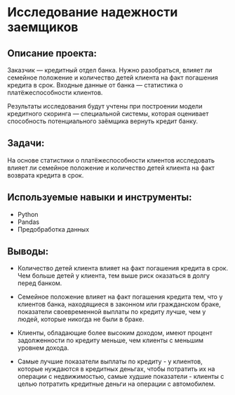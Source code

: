 # Исследование надежности заемщиков

## Описание проекта:

Заказчик — кредитный отдел банка. Нужно разобраться, влияет ли семейное положение и количество детей клиента на факт погашения кредита в срок. Входные данные от банка — статистика о платёжеспособности клиентов.

Результаты исследования будут учтены при построении модели кредитного скоринга — специальной системы, которая оценивает способность потенциального заёмщика вернуть кредит банку.

## Задачи:

На основе статистики о платёжеспособности клиентов исследовать влияет ли семейное положение и количество детей клиента на факт возврата кредита в срок.

## Используемые навыки и инструменты:

- Python
- Pandas
- Предобработка данных

## Выводы:

- Количество детей клиента влияет на факт погашения кредита в срок. Чем больше детей у клиента, тем выше риск оказаться в долгу перед банком.

- Семейное положение влияет на факт погашения кредита тем, что у клиентов банка, находящиеся в законном или гражданском браке, показатели своевременной выплаты по кредиту лучше, чем у людей, которые никогда не были в браке.


- Клиенты, обладающие более высоким доходом, имеют процент задолженности по кредиту меньше, чем клиенты с меньшим уровнем дохода.

- Самые лучшие показатели выплаты по кредиту - у клиентов, которые нуждаются в кредитных деньгах, чтобы потратить их на операции с недвижимостью, самые худшие показатели - клиенты с целью потратить кредитные деньги на операции с автомобилем. 


